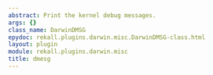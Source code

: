 ```yaml
---
abstract: Print the kernel debug messages.
args: {}
class_name: DarwinDMSG
epydoc: rekall.plugins.darwin.misc.DarwinDMSG-class.html
layout: plugin
module: rekall.plugins.darwin.misc
title: dmesg
---
```

